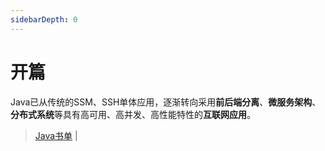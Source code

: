 ```yaml
---
sidebarDepth: 0
---
```


# 开篇

​ Java已从传统的SSM、SSH单体应用，逐渐转向采用**前后端分离**、**微服务架构**、**分布式系统**等具有高可用、高并发、高性能特性的**互联网应用**。

> [Java书单]() | 




